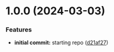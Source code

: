 # 1.0.0 (2024-03-03)


### Features

* **initial commit:** starting repo ([d21af27](https://github.com/luvsscorpius/react-router-tuto/commit/d21af27952944d0f7a50ac82c3da14e6914da57a))
